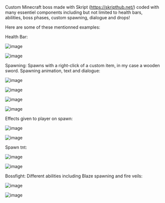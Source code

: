 Custom Minecraft boss made with Skript (https://skripthub.net/) coded with many essentiel components including but not limited to health bars, abilities, boss phases, custom spawning, dialogue and drops!

Here are some of these mentionned examples:

Health Bar:

![image](https://github.com/ignkarusher/mc_molten_boss/assets/149895054/4770d920-90a2-4658-93e1-914157c335fb)

![image](https://github.com/ignkarusher/mc_molten_boss/assets/149895054/2075164d-3021-4fb1-9144-4060a166700c)

Spawning:
Spawns with a right-click of a custom item, in my case a wooden sword.
Spawning animation, text and dialogue:

![image](https://github.com/ignkarusher/mc_molten_boss/assets/149895054/7b0aa59d-d22e-4b3d-81df-891cfe1863f8)

![image](https://github.com/ignkarusher/mc_molten_boss/assets/149895054/7e403a70-7eda-4863-b985-e3a0cb8cbafc)

![image](https://github.com/ignkarusher/mc_molten_boss/assets/149895054/a7b24e73-f833-4834-8a7b-0396da0a7e54)

![image](https://github.com/ignkarusher/mc_molten_boss/assets/149895054/ee948d35-bb41-481f-a122-2474217f6811)

Effects given to player on spawn:

![image](https://github.com/ignkarusher/mc_molten_boss/assets/149895054/9073c5ff-5493-4d06-95f5-921e1392dd6a)

![image](https://github.com/ignkarusher/mc_molten_boss/assets/149895054/574dc216-2900-4da3-955c-b53064a3c84c)

Spawn tnt:

![image](https://github.com/ignkarusher/mc_molten_boss/assets/149895054/718e8107-04fe-4c2b-8bdf-1656d07fa589)

![image](https://github.com/ignkarusher/mc_molten_boss/assets/149895054/fe1cb340-6f97-4302-ac5f-ad3762ce7a6f)

Bossfight:
Different abilities including Blaze spawning and fire veils:

![image](https://github.com/ignkarusher/mc_molten_boss/assets/149895054/2dca49e4-4d0a-4ac6-973c-5c60dec8587d)

![image](https://github.com/ignkarusher/mc_molten_boss/assets/149895054/10616829-c23f-4ecc-ba48-a57f8e8e1567)















